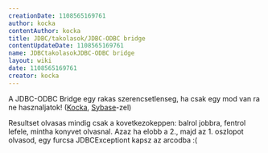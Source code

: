 ```yaml
---
creationDate: 1108565169761 
author: kocka 
contentAuthor: kocka 
title: JDBC/takolasok/JDBC-ODBC bridge 
contentUpdateDate: 1108565169761 
name: JDBCtakolasokJDBC-ODBC bridge 
layout: wiki 
date: 1108565169761 
creator: kocka 
---
```

A JDBC-ODBC Bridge egy rakas szerencsetlenseg, ha csak egy mod van ra ne hasznaljatok! ([Kocka](../../kocka.html), [Sybase](../../Sybase.html)-zel)

Resultset olvasas mindig csak a kovetkezokeppen: balrol jobbra, fentrol lefele, mintha konyvet olvasnal. Azaz ha elobb a 2., majd az 1. oszlopot olvasod, egy furcsa JDBCExceptiont kapsz az arcodba :(
